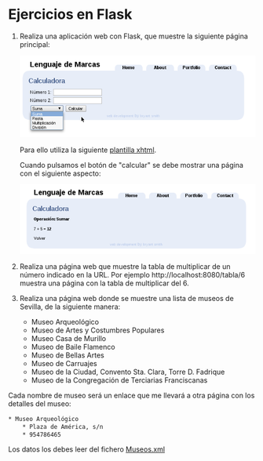 # Ejercicios en Flask

1. Realiza una aplicación web con Flask, que muestre la siguiente página principal:

	![calculadora](img/calculadora.png)

	Para ello utiliza la siguiente [plantilla xhtml](http://josedom24.github.io/mod/lm/fich/BlueBliss.zip).
	
	Cuando pulsamos el botón de "calcular" se debe mostrar una página con el siguiente aspecto:
	
	![calculadora](img/calculadora2.png)
	
2. Realiza una página web que muestre la tabla de multiplicar de un número indicado en la URL.	Por ejemplo http://localhost:8080/tabla/6 muestra una página con la tabla de multiplicar del 6.

3. Realiza una página web donde se muestre una lista de museos de Sevilla, de la siguiente manera:

	* Museo Arqueológico
	* Museo de Artes y Costumbres Populares
	* Museo Casa de Murillo
	* Museo de Baile Flamenco
	* Museo de Bellas Artes
	* Museo de Carruajes
	* Museo de la Ciudad, Convento Sta. Clara, Torre D. Fadrique
	* Museo de la Congregación de Terciarias Franciscanas

Cada nombre de museo será un enlace que me llevará a otra página con los detalles del museo:

	* Museo Arqueológico
		* Plaza de América, s/n
		* 954786465
	
Los datos los debes leer del fichero [Museos.xml](http://josedom24.github.io/mod/lm/fich/Museos.xml)